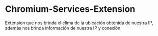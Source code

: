 # Chromium-Services-Extension

Extension que nos brinda el clima de la ubicación obtenida de nuestra IP, además nos brinda información de nuestra IP y conexión
